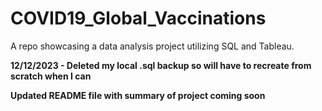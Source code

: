 # COVID19_Global_Vaccinations
A repo showcasing a data analysis project utilizing SQL and Tableau.

**12/12/2023 - Deleted my local .sql backup so will have to recreate from scratch when I can**

**Updated README file with summary of project coming soon**
